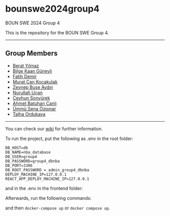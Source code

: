 # bounswe2024group4
BOUN SWE 2024 Group 4

This is the repository for the BOUN SWE Group 4.

---

## Group Members
* [Berat Yılmaz](https://github.com/bounswe/bounswe2024group4/wiki/Berat-Yılmaz)
* [Bilge Kaan Güneyli](https://github.com/bounswe/bounswe2024group4/wiki/Bilge-Kaan-Güneyli)
* [Fatih Demir](https://github.com/bounswe/bounswe2024group4/wiki/Fatih-Demir)
* [Murat Can Kocakulak](https://github.com/bounswe/bounswe2024group4/wiki/Murat-Can-Kocakulak)
* [Zeynep Buse Aydın](https://github.com/bounswe/bounswe2024group4/wiki/Zeynep-Buse-Ayd%C4%B1n)
* [Nurullah Uçan](https://github.com/bounswe/bounswe2024group4/wiki/Nurullah-Uçan)
* [Ceyhun Sonyürek](https://github.com/bounswe/bounswe2024group4/wiki/Ceyhun-Sonyürek)
* [Ahmet Batuhan Canlı](https://github.com/bounswe/bounswe2024group4/wiki/Ahmet-Batuhan-Canlı)
* [Ümmü Sena Özpınar](https://github.com/bounswe/bounswe2024group4/wiki/%C3%9Cmm%C3%BC-Sena-%C3%96zp%C4%B1nar)
* [Talha Ordukaya](https://github.com/bounswe/bounswe2024group4/wiki/Talha-Ordukaya)

---

You can check our [wiki](https://github.com/bounswe/bounswe2024group4/wiki) for further information.

To run the project, put the following as .env in the root folder:

```
DB_HOST=db
DB_NAME=nba_database
DB_USER=group4
DB_PASSWORD=group4_dbnba
DB_PORT=3306  
DB_ROOT_PASSWORD = admin_group4_dbnba
DEPLOY_MACHINE_IP=127.0.0.1
REACT_APP_DEPLOY_MACHINE_IP=127.0.0.1
```

and in the .env in the frontend folder:

Afterwards, run the following commands:

and then `docker-compose up` or `docker compose up`.
